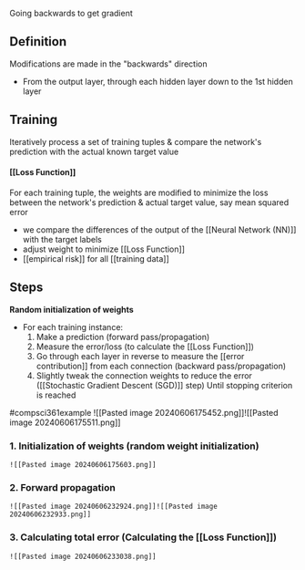 Going backwards to get gradient
## Definition
Modifications are made in the "backwards" direction
- From the output layer, through each hidden layer down to the 1st hidden layer
## Training
Iteratively process a set of training tuples & compare the network's prediction with the actual known target value
#### [[Loss Function]]
For each training tuple, the weights are modified to minimize the loss between the network's prediction & actual target value, say mean squared error
- we compare the differences of the output of the [[Neural Network (NN)]] with the target labels
- adjust weight to minimize [[Loss Function]]
- [[empirical risk]] for all [[training data]]
## Steps
**Random initialization of weights**
- For each training instance:
	1. Make a prediction (forward pass/propagation) 
	2. Measure the error/loss (to calculate the [[Loss Function]])
	3. Go through each layer in reverse to measure the [[error contribution]] from each connection (backward pass/propagation)
	4. Slightly tweak the connection weights to reduce the error ([[Stochastic Gradient Descent (SGD)]] step)
Until stopping criterion is reached

#compsci361example 
![[Pasted image 20240606175452.png]]![[Pasted image 20240606175511.png]]
### 1. Initialization of weights (random weight initialization)
	![[Pasted image 20240606175603.png]]
### 2. Forward propagation
	![[Pasted image 20240606232924.png]]![[Pasted image 20240606232933.png]]
### 3. Calculating total error (Calculating the [[Loss Function]])
	![[Pasted image 20240606233038.png]]
